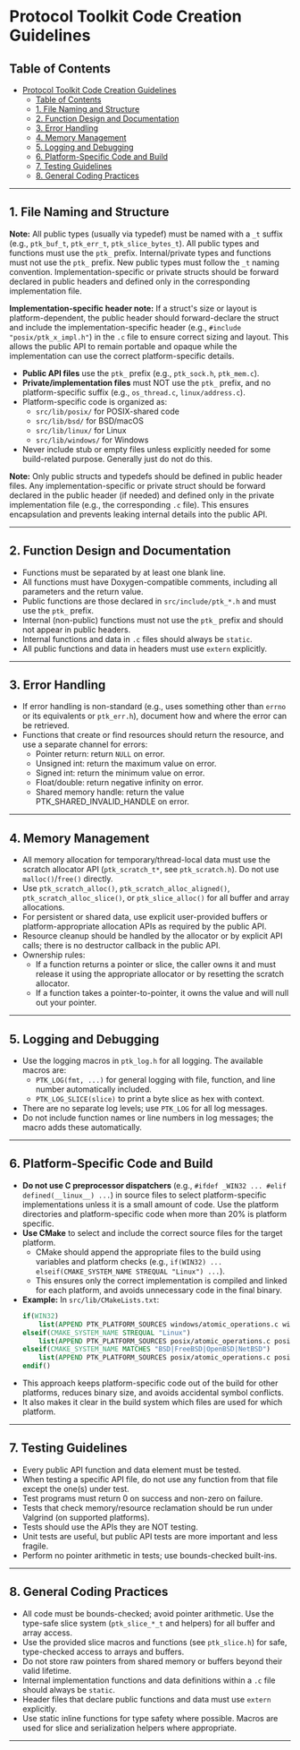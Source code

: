 # Protocol Toolkit Code Creation Guidelines

## Table of Contents

- [Protocol Toolkit Code Creation Guidelines](#protocol-toolkit-code-creation-guidelines)
  - [Table of Contents](#table-of-contents)
  - [1. File Naming and Structure](#1-file-naming-and-structure)
  - [2. Function Design and Documentation](#2-function-design-and-documentation)
  - [3. Error Handling](#3-error-handling)
  - [4. Memory Management](#4-memory-management)
  - [5. Logging and Debugging](#5-logging-and-debugging)
  - [6. Platform-Specific Code and Build](#6-platform-specific-code-and-build)
  - [7. Testing Guidelines](#7-testing-guidelines)
  - [8. General Coding Practices](#8-general-coding-practices)

---

## 1. File Naming and Structure

**Note:** All public types (usually via typedef) must be named with a `_t` suffix (e.g., `ptk_buf_t`, `ptk_err_t`, `ptk_slice_bytes_t`).
All public types and functions must use the `ptk_` prefix. Internal/private types and functions must not use the `ptk_` prefix.
New public types must follow the `_t` naming convention. Implementation-specific or private structs should be forward declared in public headers and defined only in the corresponding implementation file.

**Implementation-specific header note:**
If a struct's size or layout is platform-dependent, the public header should forward-declare the struct and include the implementation-specific header (e.g., `#include "posix/ptk_x_impl.h"`) in the `.c` file to ensure correct sizing and layout. This allows the public API to remain portable and opaque while the implementation can use the correct platform-specific details.

- **Public API files** use the `ptk_` prefix (e.g., `ptk_sock.h`, `ptk_mem.c`).
- **Private/implementation files** must NOT use the `ptk_` prefix, and no platform-specific suffix (e.g., `os_thread.c`, `linux/address.c`).
- Platform-specific code is organized as:
  - `src/lib/posix/` for POSIX-shared code
  - `src/lib/bsd/` for BSD/macOS
  - `src/lib/linux/` for Linux
  - `src/lib/windows/` for Windows
- Never include stub or empty files unless explicitly needed for some build-related purpose.  Generally just do not do this.

**Note:** Only public structs and typedefs should be defined in public header files. Any implementation-specific or private struct should be forward declared in the public header (if needed) and defined only in the private implementation file (e.g., the corresponding `.c` file). This ensures encapsulation and prevents leaking internal details into the public API.


---

## 2. Function Design and Documentation

- Functions must be separated by at least one blank line.
- All functions must have Doxygen-compatible comments, including all parameters and the return value.
- Public functions are those declared in `src/include/ptk_*.h` and must use the `ptk_` prefix.
- Internal (non-public) functions must not use the `ptk_` prefix and should not appear in public headers.
- Internal functions and data in `.c` files should always be `static`.
- All public functions and data in headers must use `extern` explicitly.

---

## 3. Error Handling

- If error handling is non-standard (e.g., uses something other than `errno` or its equivalents or `ptk_err.h`), document how and where the error can be retrieved.
- Functions that create or find resources should return the resource, and use a separate channel for errors:
  - Pointer return: return `NULL` on error.
  - Unsigned int: return the maximum value on error.
  - Signed int: return the minimum value on error.
  - Float/double: return negative infinity on error.
  - Shared memory handle: return the value PTK_SHARED_INVALID_HANDLE on error.

---



## 4. Memory Management

- All memory allocation for temporary/thread-local data must use the scratch allocator API (`ptk_scratch_t*`, see `ptk_scratch.h`). Do not use `malloc()`/`free()` directly.
- Use `ptk_scratch_alloc()`, `ptk_scratch_alloc_aligned()`, `ptk_scratch_alloc_slice()`, or `ptk_slice_alloc()` for all buffer and array allocations.
- For persistent or shared data, use explicit user-provided buffers or platform-appropriate allocation APIs as required by the public API.
- Resource cleanup should be handled by the allocator or by explicit API calls; there is no destructor callback in the public API.
- Ownership rules:
  - If a function returns a pointer or slice, the caller owns it and must release it using the appropriate allocator or by resetting the scratch allocator.
  - If a function takes a pointer-to-pointer, it owns the value and will null out your pointer.

---




## 5. Logging and Debugging

- Use the logging macros in `ptk_log.h` for all logging. The available macros are:
  - `PTK_LOG(fmt, ...)` for general logging with file, function, and line number automatically included.
  - `PTK_LOG_SLICE(slice)` to print a byte slice as hex with context.
- There are no separate log levels; use `PTK_LOG` for all log messages.
- Do not include function names or line numbers in log messages; the macro adds these automatically.

---

## 6. Platform-Specific Code and Build

- **Do not use C preprocessor dispatchers** (e.g., `#ifdef _WIN32 ... #elif defined(__linux__) ...`) in source files to select platform-specific implementations unless it is a small amount of code.  Use the platform directories and platform-specific code when more than 20% is platform specific.
- **Use CMake** to select and include the correct source files for the target platform.
  - CMake should append the appropriate files to the build using variables and platform checks (e.g., `if(WIN32) ... elseif(CMAKE_SYSTEM_NAME STREQUAL "Linux") ...`).
  - This ensures only the correct implementation is compiled and linked for each platform, and avoids unnecessary code in the final binary.
- **Example:**
  In `src/lib/CMakeLists.txt`:
  ```cmake
  if(WIN32)
      list(APPEND PTK_PLATFORM_SOURCES windows/atomic_operations.c windows/os_thread_win.c)
  elseif(CMAKE_SYSTEM_NAME STREQUAL "Linux")
      list(APPEND PTK_PLATFORM_SOURCES posix/atomic_operations.c posix/thread.c linux/address.c linux/sock.c)
  elseif(CMAKE_SYSTEM_NAME MATCHES "BSD|FreeBSD|OpenBSD|NetBSD")
      list(APPEND PTK_PLATFORM_SOURCES posix/atomic_operations.c posix/thread.c posix/network_list.c)
  endif()
  ```
- This approach keeps platform-specific code out of the build for other platforms, reduces binary size, and avoids accidental symbol conflicts.
- It also makes it clear in the build system which files are used for which platform.

---

## 7. Testing Guidelines

- Every public API function and data element must be tested.
- When testing a specific API file, do not use any function from that file except the one(s) under test.
- Test programs must return 0 on success and non-zero on failure.
- Tests that check memory/resource reclamation should be run under Valgrind (on supported platforms).
- Tests should use the APIs they are NOT testing.
- Unit tests are useful, but public API tests are more important and less fragile.
- Perform no pointer arithmetic in tests; use bounds-checked built-ins.

---



## 8. General Coding Practices

- All code must be bounds-checked; avoid pointer arithmetic. Use the type-safe slice system (`ptk_slice_*_t` and helpers) for all buffer and array access.
- Use the provided slice macros and functions (see `ptk_slice.h`) for safe, type-checked access to arrays and buffers.
- Do not store raw pointers from shared memory or buffers beyond their valid lifetime.
- Internal implementation functions and data definitions within a `.c` file should always be `static`.
- Header files that declare public functions and data must use `extern` explicitly.
- Use static inline functions for type safety where possible. Macros are used for slice and serialization helpers where appropriate.

---